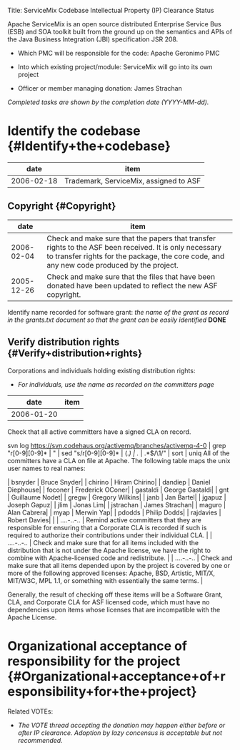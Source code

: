 Title: ServiceMix Codebase Intellectual Property (IP) Clearance Status


Apache ServiceMix is an open source distributed Enterprise Service Bus (ESB) and SOA toolkit built from the ground up on the semantics and APIs of the Java Business Integration (JBI) specification JSR 208.



- Which PMC will be responsible for the code: Apache Geronimo PMC


- Into which existing project/module: ServiceMix will go into its own project


- Officer or member managing donation: James Strachan

 _Completed tasks are shown by the completion date (YYYY-MM-dd)._ 


# Identify the codebase {#Identify+the+codebase}

| date | item |
|------|------|
| 2006-02-18 | Trademark, ServiceMix, assigned to ASF |

## Copyright {#Copyright}

| date | item |
|------|------|
| 2006-02-04 | Check and make sure that the papers that transfer rights to the ASF been received. It is only necessary to transfer rights for the package, the core code, and any new code produced by the project. |
| 2005-12-26 | Check and make sure that the files that have been donated have been updated to reflect the new ASF copyright. |

Identify name recorded for software grant: _the name of the grant as record in the grants.txt document so that the grant can be easily identified_  **DONE** 


## Verify distribution rights {#Verify+distribution+rights}

Corporations and individuals holding existing distribution rights:



-  _For individuals, use the name as recorded on the committers page_ 

| date | item |
|------|------|
| 2006-01-20 | 
Check that all active committers have a signed CLA on record.

svn log https://svn.codehaus.org/activemq/branches/activemq-4-0 | grep "r[0-9][0-9]* | " | sed "s/r[0-9][0-9]* | \(.*\) | .* | .*$/\1/" | sort | uniq
All of the committers have a CLA on file at Apache. The following table maps the unix user names to real names:


 | bsnyder | Bruce Snyder|
 | chirino | Hiram Chirino|
 | dandiep | Daniel Diephouse|
 | foconer | Frederick OConer|
 | gastaldi | George Gastaldi|
 | gnt | Guillaume Nodet|
 | gregw | Gregory Wilkins|
 | janb | Jan Bartel|
 | jgapuz | Joseph Gapuz|
 | jlim | Jonas Lim|
 | jstrachan | James Strachan|
 | maguro | Alan Cabrera|
 | myap | Merwin Yap|
 | pdodds | Philip Dodds|
 | rajdavies | Robert Davies|
 |
| ....-..-.. | Remind active committers that they are responsible for ensuring that a Corporate CLA is recorded if such is required to authorize their contributions under their individual CLA. |
| ....-..-.. | Check and make sure that for all items included with the distribution that is not under the Apache license, we have the right to combine with Apache-licensed code and redistribute. |
| ....-..-.. | Check and make sure that all items depended upon by the project is covered by one or more of the following approved licenses: Apache, BSD, Artistic, MIT/X, MIT/W3C, MPL 1.1, or something with essentially the same terms. |

Generally, the result of checking off these items will be a Software Grant, CLA, and Corporate CLA for ASF licensed code, which must have no dependencies upon items whose licenses that are incompatible with the Apache License.


# Organizational acceptance of responsibility for the project {#Organizational+acceptance+of+responsibility+for+the+project}

Related VOTEs:



-  _The VOTE thread accepting the donation may happen either before or after IP clearance. Adoption by lazy concensus is acceptable but not recommended._ 

